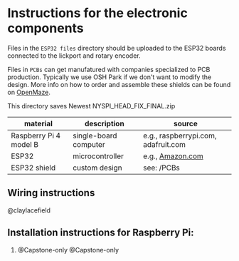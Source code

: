 # Instructions for the electronic components

Files in the `ESP32 files` directory should be uploaded to the ESP32 boards connected to the lickport and rotary encoder. 

Files in `PCBs` can get manufatured with companies specialized to PCB production. Typically we use OSH Park if we don't want to modify the design. More info on how to order and assemble these shields can be found on [OpenMaze](http://www.openmaze.org/).

This directory saves Newest NYSPI_HEAD_FIX_FINAL.zip


| material | description | source |
| -------- | ----------- | ------ |
| Raspberry Pi 4 model B | single-board computer | e.g., raspberrypi.com, adafruit.com |
|ESP32 | microcontroller | e.g., [Amazon.com](https://www.amazon.com/s?k=ESP32&crid=ZCZ3J597DJO9&sprefix=esp32%2Caps%2C94&ref=nb_sb_noss_1)|
|ESP32 shield| custom design | see: /PCBs |

## Wiring instructions
@claylacefield

## Installation instructions for Raspberry Pi:
1. @Capstone-only @Capstone-only